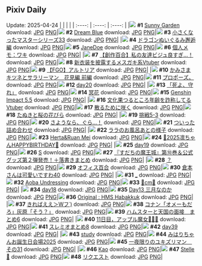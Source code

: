 ## Pixiv Daily
Update: 2025-04-24
|      |      |      |
| :----: | :----: | :----: |
|![](https://pixiv.microyu.workers.dev/c/240x480/img-master/img/2025/04/22/00/00/10/129563562_p0_master1200.jpg) **#1** [Sunny Garden](https://www.pixiv.net/artworks/129563562) download: [JPG](https://pixiv.microyu.workers.dev/img-original/img/2025/04/22/00/00/10/129563562_p0.jpg) [PNG](https://pixiv.microyu.workers.dev/img-original/img/2025/04/22/00/00/10/129563562_p0.png)|![](https://pixiv.microyu.workers.dev/c/240x480/img-master/img/2025/04/22/00/00/11/129563571_p0_master1200.jpg) **#2** [Dream Blue](https://www.pixiv.net/artworks/129563571) download: [JPG](https://pixiv.microyu.workers.dev/img-original/img/2025/04/22/00/00/11/129563571_p0.jpg) [PNG](https://pixiv.microyu.workers.dev/img-original/img/2025/04/22/00/00/11/129563571_p0.png)|![](https://pixiv.microyu.workers.dev/c/240x480/img-master/img/2025/04/23/15/19/50/129613886_p0_master1200.jpg) **#3** [小さくなったマスターシリーズ33](https://www.pixiv.net/artworks/129613886) download: [JPG](https://pixiv.microyu.workers.dev/img-original/img/2025/04/23/15/19/50/129613886_p0.jpg) [PNG](https://pixiv.microyu.workers.dev/img-original/img/2025/04/23/15/19/50/129613886_p0.png)|
|![](https://pixiv.microyu.workers.dev/c/240x480/img-master/img/2025/04/22/00/25/05/129564924_p0_master1200.jpg) **#4** [ドラゴンぬいぐるみ邂逅編](https://www.pixiv.net/artworks/129564924) download: [JPG](https://pixiv.microyu.workers.dev/img-original/img/2025/04/22/00/25/05/129564924_p0.jpg) [PNG](https://pixiv.microyu.workers.dev/img-original/img/2025/04/22/00/25/05/129564924_p0.png)|![](https://pixiv.microyu.workers.dev/c/240x480/img-master/img/2025/04/23/18/00/05/129617004_p0_master1200.jpg) **#5** [JaneDoe](https://www.pixiv.net/artworks/129617004) download: [JPG](https://pixiv.microyu.workers.dev/img-original/img/2025/04/23/18/00/05/129617004_p0.jpg) [PNG](https://pixiv.microyu.workers.dev/img-original/img/2025/04/23/18/00/05/129617004_p0.png)|![](https://pixiv.microyu.workers.dev/c/240x480/img-master/img/2025/04/22/06/00/05/129571384_p0_master1200.jpg) **#6** [個人メモ：ワキ](https://www.pixiv.net/artworks/129571384) download: [JPG](https://pixiv.microyu.workers.dev/img-original/img/2025/04/22/06/00/05/129571384_p0.jpg) [PNG](https://pixiv.microyu.workers.dev/img-original/img/2025/04/22/06/00/05/129571384_p0.png)|
|![](https://pixiv.microyu.workers.dev/c/240x480/img-master/img/2025/04/22/19/00/20/129585496_p0_master1200.jpg) **#7** [【創作百合】私の友達ビジュ良すぎ…！](https://www.pixiv.net/artworks/129585496) download: [JPG](https://pixiv.microyu.workers.dev/img-original/img/2025/04/22/19/00/20/129585496_p0.jpg) [PNG](https://pixiv.microyu.workers.dev/img-original/img/2025/04/22/19/00/20/129585496_p0.png)|![](https://pixiv.microyu.workers.dev/c/240x480/img-master/img/2025/04/22/21/08/01/129589967_p0_master1200.jpg) **#8** [新衣装を披露するメスガキ系Vtuber](https://www.pixiv.net/artworks/129589967) download: [JPG](https://pixiv.microyu.workers.dev/img-original/img/2025/04/22/21/08/01/129589967_p0.jpg) [PNG](https://pixiv.microyu.workers.dev/img-original/img/2025/04/22/21/08/01/129589967_p0.png)|![](https://pixiv.microyu.workers.dev/c/240x480/img-master/img/2025/04/23/13/19/15/129611885_p0_master1200.jpg) **#9** [【FGO】アルトリア](https://www.pixiv.net/artworks/129611885) download: [JPG](https://pixiv.microyu.workers.dev/img-original/img/2025/04/23/13/19/15/129611885_p0.jpg) [PNG](https://pixiv.microyu.workers.dev/img-original/img/2025/04/23/13/19/15/129611885_p0.png)|
|![](https://pixiv.microyu.workers.dev/c/240x480/img-master/img/2025/04/23/15/17/32/129613851_p0_master1200.jpg) **#10** [かみさまキツネとサラリーマン　花見編 前編](https://www.pixiv.net/artworks/129613851) download: [JPG](https://pixiv.microyu.workers.dev/img-original/img/2025/04/23/15/17/32/129613851_p0.jpg) [PNG](https://pixiv.microyu.workers.dev/img-original/img/2025/04/23/15/17/32/129613851_p0.png)|![](https://pixiv.microyu.workers.dev/c/240x480/img-master/img/2025/04/23/00/08/45/129597777_p0_master1200.jpg) **#11** [プロポーズ。](https://www.pixiv.net/artworks/129597777) download: [JPG](https://pixiv.microyu.workers.dev/img-original/img/2025/04/23/00/08/45/129597777_p0.jpg) [PNG](https://pixiv.microyu.workers.dev/img-original/img/2025/04/23/00/08/45/129597777_p0.png)|![](https://pixiv.microyu.workers.dev/c/240x480/img-master/img/2025/04/23/01/18/37/129600242_p0_master1200.jpg) **#12** [day20](https://www.pixiv.net/artworks/129600242) download: [JPG](https://pixiv.microyu.workers.dev/img-original/img/2025/04/23/01/18/37/129600242_p0.jpg) [PNG](https://pixiv.microyu.workers.dev/img-original/img/2025/04/23/01/18/37/129600242_p0.png)|
|![](https://pixiv.microyu.workers.dev/c/240x480/img-master/img/2025/04/23/00/00/10/129597111_p0_master1200.jpg) **#13** [「死よ、守れ」](https://www.pixiv.net/artworks/129597111) download: [JPG](https://pixiv.microyu.workers.dev/img-original/img/2025/04/23/00/00/10/129597111_p0.jpg) [PNG](https://pixiv.microyu.workers.dev/img-original/img/2025/04/23/00/00/10/129597111_p0.png)|![](https://pixiv.microyu.workers.dev/c/240x480/img-master/img/2025/04/23/00/30/01/129598616_p0_master1200.jpg) **#14** [冥花](https://www.pixiv.net/artworks/129598616) download: [JPG](https://pixiv.microyu.workers.dev/img-original/img/2025/04/23/00/30/01/129598616_p0.jpg) [PNG](https://pixiv.microyu.workers.dev/img-original/img/2025/04/23/00/30/01/129598616_p0.png)|![](https://pixiv.microyu.workers.dev/c/240x480/img-master/img/2025/04/22/09/09/51/129574246_p0_master1200.jpg) **#15** [Genshin Impact 5.5](https://www.pixiv.net/artworks/129574246) download: [JPG](https://pixiv.microyu.workers.dev/img-original/img/2025/04/22/09/09/51/129574246_p0.jpg) [PNG](https://pixiv.microyu.workers.dev/img-original/img/2025/04/22/09/09/51/129574246_p0.png)|
|![](https://pixiv.microyu.workers.dev/c/240x480/img-master/img/2025/04/23/21/07/01/129623618_p0_master1200.jpg) **#16** [文化果つるところ年齢を詐称してるVtuber](https://www.pixiv.net/artworks/129623618) download: [JPG](https://pixiv.microyu.workers.dev/img-original/img/2025/04/23/21/07/01/129623618_p0.jpg) [PNG](https://pixiv.microyu.workers.dev/img-original/img/2025/04/23/21/07/01/129623618_p0.png)|![](https://pixiv.microyu.workers.dev/c/240x480/img-master/img/2025/04/23/00/00/09/129597100_p0_master1200.jpg) **#17** [散るために咲く](https://www.pixiv.net/artworks/129597100) download: [JPG](https://pixiv.microyu.workers.dev/img-original/img/2025/04/23/00/00/09/129597100_p0.jpg) [PNG](https://pixiv.microyu.workers.dev/img-original/img/2025/04/23/00/00/09/129597100_p0.png)|![](https://pixiv.microyu.workers.dev/c/240x480/img-master/img/2025/04/22/12/06/27/129577104_p0_master1200.jpg) **#18** [たぬきと桜の花びら](https://www.pixiv.net/artworks/129577104) download: [JPG](https://pixiv.microyu.workers.dev/img-original/img/2025/04/22/12/06/27/129577104_p0.jpg) [PNG](https://pixiv.microyu.workers.dev/img-original/img/2025/04/22/12/06/27/129577104_p0.png)|
|![](https://pixiv.microyu.workers.dev/c/240x480/img-master/img/2025/04/22/18/46/59/129585054_p0_master1200.jpg) **#19** [挑戦5-3](https://www.pixiv.net/artworks/129585054) download: [JPG](https://pixiv.microyu.workers.dev/img-original/img/2025/04/22/18/46/59/129585054_p0.jpg) [PNG](https://pixiv.microyu.workers.dev/img-original/img/2025/04/22/18/46/59/129585054_p0.png)|![](https://pixiv.microyu.workers.dev/c/240x480/img-master/img/2025/04/22/00/00/14/129563597_p0_master1200.jpg) **#20** [さようなら、ぐら…！](https://www.pixiv.net/artworks/129563597) download: [JPG](https://pixiv.microyu.workers.dev/img-original/img/2025/04/22/00/00/14/129563597_p0.jpg) [PNG](https://pixiv.microyu.workers.dev/img-original/img/2025/04/22/00/00/14/129563597_p0.png)|![](https://pixiv.microyu.workers.dev/c/240x480/img-master/img/2025/04/23/08/35/58/129607131_p0_master1200.jpg) **#21** [ついった詰め合わせ](https://www.pixiv.net/artworks/129607131) download: [JPG](https://pixiv.microyu.workers.dev/img-original/img/2025/04/23/08/35/58/129607131_p0.jpg) [PNG](https://pixiv.microyu.workers.dev/img-original/img/2025/04/23/08/35/58/129607131_p0.png)|
|![](https://pixiv.microyu.workers.dev/c/240x480/img-master/img/2025/04/22/00/00/19/129563633_p0_master1200.jpg) **#22** [ララのお風呂あとの様子](https://www.pixiv.net/artworks/129563633) download: [JPG](https://pixiv.microyu.workers.dev/img-original/img/2025/04/22/00/00/19/129563633_p0.jpg) [PNG](https://pixiv.microyu.workers.dev/img-original/img/2025/04/22/00/00/19/129563633_p0.png)|![](https://pixiv.microyu.workers.dev/c/240x480/img-master/img/2025/04/22/00/00/07/129563536_p0_master1200.jpg) **#23** [Herta&Ruan Mei](https://www.pixiv.net/artworks/129563536) download: [JPG](https://pixiv.microyu.workers.dev/img-original/img/2025/04/22/00/00/07/129563536_p0.jpg) [PNG](https://pixiv.microyu.workers.dev/img-original/img/2025/04/22/00/00/07/129563536_p0.png)|![](https://pixiv.microyu.workers.dev/c/240x480/img-master/img/2025/04/23/13/18/07/129611855_p0_master1200.jpg) **#24** [🐳2025凛ちゃんHAPPYBIRTHDAY🐳](https://www.pixiv.net/artworks/129611855) download: [JPG](https://pixiv.microyu.workers.dev/img-original/img/2025/04/23/13/18/07/129611855_p0.jpg) [PNG](https://pixiv.microyu.workers.dev/img-original/img/2025/04/23/13/18/07/129611855_p0.png)|
|![](https://pixiv.microyu.workers.dev/c/240x480/img-master/img/2025/04/23/01/15/06/129600106_p0_master1200.jpg) **#25** [day19](https://www.pixiv.net/artworks/129600106) download: [JPG](https://pixiv.microyu.workers.dev/img-original/img/2025/04/23/01/15/06/129600106_p0.jpg) [PNG](https://pixiv.microyu.workers.dev/img-original/img/2025/04/23/01/15/06/129600106_p0.png)|![](https://pixiv.microyu.workers.dev/c/240x480/img-master/img/2025/04/22/16/59/22/129582151_p0_master1200.jpg) **#26** [S](https://www.pixiv.net/artworks/129582151) download: [JPG](https://pixiv.microyu.workers.dev/img-original/img/2025/04/22/16/59/22/129582151_p0.jpg) [PNG](https://pixiv.microyu.workers.dev/img-original/img/2025/04/22/16/59/22/129582151_p0.png)|![](https://pixiv.microyu.workers.dev/c/240x480/img-master/img/2025/04/23/00/01/34/129597434_p0_master1200.jpg) **#27** [『すだちの魔王城』第⑩巻＆公式グッズ第２弾発売！＋落書きまとめ](https://www.pixiv.net/artworks/129597434) download: [JPG](https://pixiv.microyu.workers.dev/img-original/img/2025/04/23/00/01/34/129597434_p0.jpg) [PNG](https://pixiv.microyu.workers.dev/img-original/img/2025/04/23/00/01/34/129597434_p0.png)|
|![](https://pixiv.microyu.workers.dev/c/240x480/img-master/img/2025/04/23/12/06/05/129610519_p0_master1200.jpg) **#28** [？](https://www.pixiv.net/artworks/129610519) download: [JPG](https://pixiv.microyu.workers.dev/img-original/img/2025/04/23/12/06/05/129610519_p0.jpg) [PNG](https://pixiv.microyu.workers.dev/img-original/img/2025/04/23/12/06/05/129610519_p0.png)|![](https://pixiv.microyu.workers.dev/c/240x480/img-master/img/2025/04/23/00/00/03/129597047_p0_master1200.jpg) **#29** [オフィス百合](https://www.pixiv.net/artworks/129597047) download: [JPG](https://pixiv.microyu.workers.dev/img-original/img/2025/04/23/00/00/03/129597047_p0.jpg) [PNG](https://pixiv.microyu.workers.dev/img-original/img/2025/04/23/00/00/03/129597047_p0.png)|![](https://pixiv.microyu.workers.dev/c/240x480/img-master/img/2025/04/22/11/20/00/129576147_p0_master1200.jpg) **#30** [倉本さんは可愛いですわ40](https://www.pixiv.net/artworks/129576147) download: [JPG](https://pixiv.microyu.workers.dev/img-original/img/2025/04/22/11/20/00/129576147_p0.jpg) [PNG](https://pixiv.microyu.workers.dev/img-original/img/2025/04/22/11/20/00/129576147_p0.png)|
|![](https://pixiv.microyu.workers.dev/c/240x480/img-master/img/2025/04/23/16/04/41/129614673_p0_master1200.jpg) **#31** [_](https://www.pixiv.net/artworks/129614673) download: [JPG](https://pixiv.microyu.workers.dev/img-original/img/2025/04/23/16/04/41/129614673_p0.jpg) [PNG](https://pixiv.microyu.workers.dev/img-original/img/2025/04/23/16/04/41/129614673_p0.png)|![](https://pixiv.microyu.workers.dev/c/240x480/img-master/img/2025/04/22/02/34/00/129568668_p0_master1200.jpg) **#32** [Aoba Undressing](https://www.pixiv.net/artworks/129568668) download: [JPG](https://pixiv.microyu.workers.dev/img-original/img/2025/04/22/02/34/00/129568668_p0.jpg) [PNG](https://pixiv.microyu.workers.dev/img-original/img/2025/04/22/02/34/00/129568668_p0.png)|![](https://pixiv.microyu.workers.dev/c/240x480/img-master/img/2025/04/22/20/52/13/129589291_p0_master1200.jpg) **#33** [💛cm💛](https://www.pixiv.net/artworks/129589291) download: [JPG](https://pixiv.microyu.workers.dev/img-original/img/2025/04/22/20/52/13/129589291_p0.jpg) [PNG](https://pixiv.microyu.workers.dev/img-original/img/2025/04/22/20/52/13/129589291_p0.png)|
|![](https://pixiv.microyu.workers.dev/c/240x480/img-master/img/2025/04/23/01/13/49/129600063_p0_master1200.jpg) **#34** [day18](https://www.pixiv.net/artworks/129600063) download: [JPG](https://pixiv.microyu.workers.dev/img-original/img/2025/04/23/01/13/49/129600063_p0.jpg) [PNG](https://pixiv.microyu.workers.dev/img-original/img/2025/04/23/01/13/49/129600063_p0.png)|![](https://pixiv.microyu.workers.dev/c/240x480/img-master/img/2025/04/22/05/12/04/129570814_p0_master1200.jpg) **#35** [Day13 三月なのか](https://www.pixiv.net/artworks/129570814) download: [JPG](https://pixiv.microyu.workers.dev/img-original/img/2025/04/22/05/12/04/129570814_p0.jpg) [PNG](https://pixiv.microyu.workers.dev/img-original/img/2025/04/22/05/12/04/129570814_p0.png)|![](https://pixiv.microyu.workers.dev/c/240x480/img-master/img/2025/04/22/04/29/34/129570322_p0_master1200.jpg) **#36** [Original : HMS Habakkuk](https://www.pixiv.net/artworks/129570322) download: [JPG](https://pixiv.microyu.workers.dev/img-original/img/2025/04/22/04/29/34/129570322_p0.jpg) [PNG](https://pixiv.microyu.workers.dev/img-original/img/2025/04/22/04/29/34/129570322_p0.png)|
|![](https://pixiv.microyu.workers.dev/c/240x480/img-master/img/2025/04/22/03/06/38/129569203_p0_master1200.jpg) **#37** [きればええ＞Wフ˙)](https://www.pixiv.net/artworks/129569203) download: [JPG](https://pixiv.microyu.workers.dev/img-original/img/2025/04/22/03/06/38/129569203_p0.jpg) [PNG](https://pixiv.microyu.workers.dev/img-original/img/2025/04/22/03/06/38/129569203_p0.png)|![](https://pixiv.microyu.workers.dev/c/240x480/img-master/img/2025/04/22/16/48/52/129581953_p0_master1200.jpg) **#38** [コナン「オメーもだろ」灰原「そう？」](https://www.pixiv.net/artworks/129581953) download: [JPG](https://pixiv.microyu.workers.dev/img-original/img/2025/04/22/16/48/52/129581953_p0.jpg) [PNG](https://pixiv.microyu.workers.dev/img-original/img/2025/04/22/16/48/52/129581953_p0.png)|![](https://pixiv.microyu.workers.dev/c/240x480/img-master/img/2025/04/22/22/38/12/129593640_p0_master1200.jpg) **#39** [ハムスターと天国の面接　まとめ6](https://www.pixiv.net/artworks/129593640) download: [JPG](https://pixiv.microyu.workers.dev/img-original/img/2025/04/22/22/38/12/129593640_p0.jpg) [PNG](https://pixiv.microyu.workers.dev/img-original/img/2025/04/22/22/38/12/129593640_p0.png)|
|![](https://pixiv.microyu.workers.dev/c/240x480/img-master/img/2025/04/22/01/35/53/129567306_p0_master1200.jpg) **#40** [11日目，アップル魔女🍎🍎🍎](https://www.pixiv.net/artworks/129567306) download: [JPG](https://pixiv.microyu.workers.dev/img-original/img/2025/04/22/01/35/53/129567306_p0.jpg) [PNG](https://pixiv.microyu.workers.dev/img-original/img/2025/04/22/01/35/53/129567306_p0.png)|![](https://pixiv.microyu.workers.dev/c/240x480/img-master/img/2025/04/22/00/07/44/129564206_p0_master1200.jpg) **#41** [スレミオまとめ8](https://www.pixiv.net/artworks/129564206) download: [JPG](https://pixiv.microyu.workers.dev/img-original/img/2025/04/22/00/07/44/129564206_p0.jpg) [PNG](https://pixiv.microyu.workers.dev/img-original/img/2025/04/22/00/07/44/129564206_p0.png)|![](https://pixiv.microyu.workers.dev/c/240x480/img-master/img/2025/04/22/17/29/26/129582886_p0_master1200.jpg) **#42** [day39](https://www.pixiv.net/artworks/129582886) download: [JPG](https://pixiv.microyu.workers.dev/img-original/img/2025/04/22/17/29/26/129582886_p0.jpg) [PNG](https://pixiv.microyu.workers.dev/img-original/img/2025/04/22/17/29/26/129582886_p0.png)|
|![](https://pixiv.microyu.workers.dev/c/240x480/img-master/img/2025/04/22/17/10/17/129582465_p0_master1200.jpg) **#43** [study](https://www.pixiv.net/artworks/129582465) download: [JPG](https://pixiv.microyu.workers.dev/img-original/img/2025/04/22/17/10/17/129582465_p0.jpg) [PNG](https://pixiv.microyu.workers.dev/img-original/img/2025/04/22/17/10/17/129582465_p0.png)|![](https://pixiv.microyu.workers.dev/c/240x480/img-master/img/2025/04/22/15/24/02/129580526_p0_master1200.jpg) **#44** [みはりちゃんお誕生日会場2025](https://www.pixiv.net/artworks/129580526) download: [JPG](https://pixiv.microyu.workers.dev/img-original/img/2025/04/22/15/24/02/129580526_p0.jpg) [PNG](https://pixiv.microyu.workers.dev/img-original/img/2025/04/22/15/24/02/129580526_p0.png)|![](https://pixiv.microyu.workers.dev/c/240x480/img-master/img/2025/04/23/15/22/37/129613932_p0_master1200.jpg) **#45** [一夜限りのユキズリマン　その31](https://www.pixiv.net/artworks/129613932) download: [JPG](https://pixiv.microyu.workers.dev/img-original/img/2025/04/23/15/22/37/129613932_p0.jpg) [PNG](https://pixiv.microyu.workers.dev/img-original/img/2025/04/23/15/22/37/129613932_p0.png)|
|![](https://pixiv.microyu.workers.dev/c/240x480/img-master/img/2025/04/22/19/33/12/129586552_p0_master1200.jpg) **#46** [Kao](https://www.pixiv.net/artworks/129586552) download: [JPG](https://pixiv.microyu.workers.dev/img-original/img/2025/04/22/19/33/12/129586552_p0.jpg) [PNG](https://pixiv.microyu.workers.dev/img-original/img/2025/04/22/19/33/12/129586552_p0.png)|![](https://pixiv.microyu.workers.dev/c/240x480/img-master/img/2025/04/23/18/30/15/129618043_p0_master1200.jpg) **#47** [Stelle 🫧](https://www.pixiv.net/artworks/129618043) download: [JPG](https://pixiv.microyu.workers.dev/img-original/img/2025/04/23/18/30/15/129618043_p0.jpg) [PNG](https://pixiv.microyu.workers.dev/img-original/img/2025/04/23/18/30/15/129618043_p0.png)|![](https://pixiv.microyu.workers.dev/c/240x480/img-master/img/2025/04/23/01/18/24/129600234_p0_master1200.jpg) **#48** [リクエスト](https://www.pixiv.net/artworks/129600234) download: [JPG](https://pixiv.microyu.workers.dev/img-original/img/2025/04/23/01/18/24/129600234_p0.jpg) [PNG](https://pixiv.microyu.workers.dev/img-original/img/2025/04/23/01/18/24/129600234_p0.png)|
